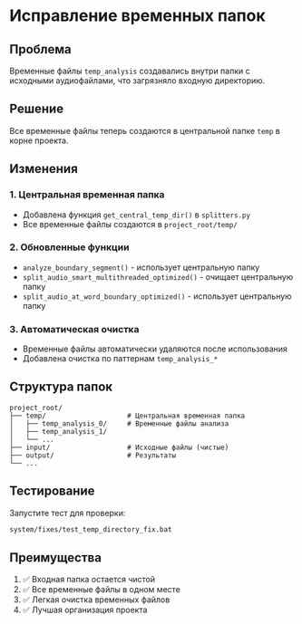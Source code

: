 # Исправление временных папок

## Проблема
Временные файлы `temp_analysis` создавались внутри папки с исходными аудиофайлами, что загрязняло входную директорию.

## Решение
Все временные файлы теперь создаются в центральной папке `temp` в корне проекта.

## Изменения

### 1. Центральная временная папка
- Добавлена функция `get_central_temp_dir()` в `splitters.py`
- Все временные файлы создаются в `project_root/temp/`

### 2. Обновленные функции
- `analyze_boundary_segment()` - использует центральную папку
- `split_audio_smart_multithreaded_optimized()` - очищает центральную папку
- `split_audio_at_word_boundary_optimized()` - использует центральную папку

### 3. Автоматическая очистка
- Временные файлы автоматически удаляются после использования
- Добавлена очистка по паттернам `temp_analysis_*`

## Структура папок

```
project_root/
├── temp/                    # Центральная временная папка
│   ├── temp_analysis_0/     # Временные файлы анализа
│   ├── temp_analysis_1/
│   └── ...
├── input/                   # Исходные файлы (чистые)
├── output/                  # Результаты
└── ...
```

## Тестирование
Запустите тест для проверки:
```bash
system/fixes/test_temp_directory_fix.bat
```

## Преимущества
1. ✅ Входная папка остается чистой
2. ✅ Все временные файлы в одном месте
3. ✅ Легкая очистка временных файлов
4. ✅ Лучшая организация проекта 